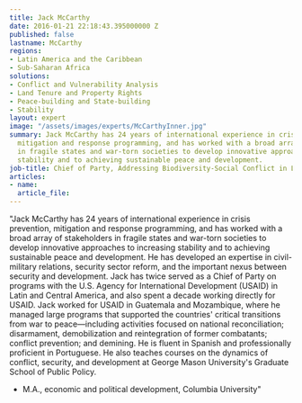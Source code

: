 ```yaml
---
title: Jack McCarthy
date: 2016-01-21 22:18:43.395000000 Z
published: false
lastname: McCarthy
regions:
- Latin America and the Caribbean
- Sub-Saharan Africa
solutions:
- Conflict and Vulnerability Analysis
- Land Tenure and Property Rights
- Peace-building and State-building
- Stability
layout: expert
image: "/assets/images/experts/McCarthyInner.jpg"
summary: Jack McCarthy has 24 years of international experience in crisis prevention,
  mitigation and response programming, and has worked with a broad array of stakeholders
  in fragile states and war-torn societies to develop innovative approaches to increasing
  stability and to achieving sustainable peace and development.
job-title: Chief of Party, Addressing Biodiversity-Social Conflict in Latin America
articles:
- name:
  article_file:
---
```


"Jack McCarthy has 24 years of international experience in crisis prevention, mitigation and response programming, and has worked with a broad array of stakeholders in fragile states and war-torn societies to develop innovative approaches to increasing stability and to achieving sustainable peace and development. He has developed an expertise in civil-military relations, security sector reform, and the important nexus between security and development. Jack has twice served as a Chief of Party on programs with the U.S. Agency for International Development (USAID) in Latin and Central America, and also spent a decade working directly for USAID. Jack worked for USAID in Guatemala and Mozambique, where he managed large programs that supported the countries' critical transitions from war to peace—including activities focused on national reconciliation; disarmament, demobilization and reintegration of former combatants; conflict prevention; and demining. He is fluent in Spanish and professionally proficient in Portuguese. He also teaches courses on the dynamics of conflict, security, and development at George Mason University's Graduate School of Public Policy.

* M.A., economic and political development, Columbia University"
